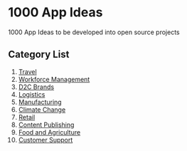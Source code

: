 # 1000 App Ideas
1000 App Ideas to be developed into open source projects

## Category List

1. [Travel](/Ideas/Overview.md#travel)
2. [Workforce Management](/Ideas/Overview.md#workforce-management)
3. [D2C Brands](/Ideas/Overview.md#d2c-brands)
4. [Logistics](/Ideas/Overview.md#logistics)
5. [Manufacturing](/Ideas/Overview.md#manufacturing)
6. [Climate Change](/Ideas/Overview.md#climate-change)
7. [Retail](/Ideas/Overview.md#retail)
8. [Content Publishing](/Ideas/Overview.md#content-publishing)
9. [Food and Agriculture](/Ideas/Overview.md#food-and-agriculture)
10. [Customer Support](/Ideas/Overview.md#customer-support)
<!-- (/Ideas/Overview.md#finance)
(/Ideas/Overview.md#metaverse)
(/Ideas/Overview.md#cybersecurity)
(/Ideas/Overview.md#social-commerce)
(/Ideas/Overview.md#creator-economy)
(/Ideas/Overview.md#media-and-entertainment)
(/Ideas/Overview.md#e-learning)
(/Ideas/Overview.md#healthcare)
(/Ideas/Overview.md#sports)
(/Ideas/Overview.md#online-gaming)
(/Ideas/Overview.md#students)
(/Ideas/Overview.md#artists)
(/Ideas/Overview.md#developers)
(/Ideas/Overview.md#freelancers)
(/Ideas/Overview.md#real-estate)
(/Ideas/Overview.md#venture-capital)
(/Ideas/Overview.md#advertising)
(/Ideas/Overview.md#shared-economy)
(/Ideas/Overview.md#api-based)
(/Ideas/Overview.md#b2b-saas)
(/Ideas/Overview.md#wellness)
(/Ideas/Overview.md#human-resources)
(/Ideas/Overview.md#sales)
(/Ideas/Overview.md#community)
(/Ideas/Overview.md#nfts)
(/Ideas/Overview.md#marketplaces)
(/Ideas/Overview.md#payments)
(/Ideas/Overview.md#productivity)
(/Ideas/Overview.md#mobile-games)
(/Ideas/Overview.md#camera-based)
(/Ideas/Overview.md#social)
(/Ideas/Overview.md#social-impact)
(/Ideas/Overview.md#building-management)
(/Ideas/Overview.md#data-management)
(/Ideas/Overview.md#decentralised)
(/Ideas/Overview.md#anonymous)
(/Ideas/Overview.md#influencer-economy)
(/Ideas/Overview.md#parents)
(/Ideas/Overview.md#trading-apps) -->